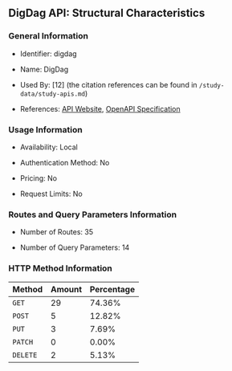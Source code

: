 ## DigDag API: Structural Characteristics

### General Information

- Identifier: digdag

- Name: DigDag

- Used By: [12] (the citation references can be found in `/study-data/study-apis.md`)

- References: [API Website](https://docs.digdag.io), [OpenAPI Specification](https://github.com/treasure-data/digdag/blob/master/digdag-docs/src/_extra/api/swagger.yaml)

### Usage Information

- Availability: Local

- Authentication Method: No

- Pricing: No

- Request Limits: No

### Routes and Query Parameters Information

- Number of Routes: 35

- Number of Query Parameters: 14

### HTTP Method Information

| Method | Amount | Percentage |
|--------|--------|------------|
| `GET` | 29 | 74.36% |
| `POST` | 5 | 12.82% |
| `PUT` | 3 | 7.69% |
| `PATCH` | 0 | 0.00% |
| `DELETE` | 2 | 5.13% |
